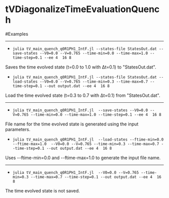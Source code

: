 # tVDiagonalizeTimeEvaluationQuench

#Examples
- - - -
* `julia tV_main_quench_q0R1PH1_IntF.jl --states-file StatesOut.dat --save-states --V0=0.0 --V=0.765 --time-min=0.0 --time-max=1.0 --time-step=0.1 --ee 4  16 8`

Saves the time evolved state (t=0.0 to 1.0 with Δt=0.1) to "StatesOut.dat".

* `julia tV_main_quench_q0R1PH1_IntF.jl --states-file StatesOut.dat --load-states --V0=0.0 --V=0.765 --time-min=0.3 --time-max=0.7 --time-step=0.1 --out output.dat --ee 4  16 8`

Load the time evolved state (t=0.3 to 0.7 with Δt=0.1) from "StatesOut.dat".
- - - -

* `julia tV_main_quench_q0R1PH1_IntF.jl  --save-states --V0=0.0 --V=0.765 --time-min=0.0 --time-max=1.0 --time-step=0.1 --ee 4  16 8`

File name for the time evolved state is generated using the input parameters.

* `julia tV_main_quench_q0R1PH1_IntF.jl  --load-states --ftime-min=0.0 --ftime-max=1.0  --V0=0.0 --V=0.765 --time-min=0.3 --time-max=0.7 --time-step=0.1 --out output.dat --ee 4  16 8`

Uses --ftime-min=0.0 and --ftime-max=1.0  to generate the input file name.
- - - -

* `julia tV_main_quench_q0R1PH1_IntF.jl  --V0=0.0 --V=0.765 --time-min=0.3 --time-max=0.7 --time-step=0.1 --out output.dat --ee 4  16 8`

The time evolved state is not saved.

